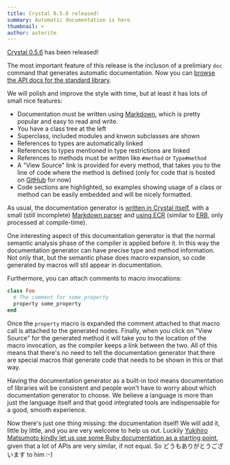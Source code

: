 ```yaml
---
title: Crystal 0.5.6 released!
summary: Automatic documentation is here
thumbnail: +
author: asterite
---
```


[Crystal 0.5.6](https://github.com/crystal-lang/crystal/releases/tag/0.5.6) has been released!

The most important feature of this release is the incluson of a prelimiary `doc` command
that generates automatic documentation. Now you can [browse the API docs for the standard library](https://crystal-lang.org/api).

We will polish and improve the style with time, but at least it has lots of small nice features:

<ul class="goals spaced">
  <li>Documentation must be written using <a href="http://daringfireball.net/projects/markdown/" target="_blank">Markdown</a>, which is pretty popular and easy to read and write.</li>
  <li>You have a class tree at the left</li>
  <li>Superclass, included modules and knwon subclasses are shown</li>
  <li>References to types are automatically linked</li>
  <li>References to types mentioned in type restrictions are linked</li>
  <li>References to methods must be written like <code>#method</code> or <code>Type#method</code></li>
  <li>A "View Source" link is provided for every method, that takes you to the line of code where the method is defined (only for code that is hosted on <a href="https://github.com/" target="_blank">GitHub</a> for now)</li>
  <li>Code sections are highlighted, so examples showing usage of a class or method can be easily embedded and will be nicely formatted.</li>
</ul>

As usual, the documentation generator is [written in Crystal itself](https://github.com/crystal-lang/crystal/blob/master/src/compiler/crystal/tools/doc/generator.cr),
with a small (still incomplete) [Markdown parser](https://github.com/crystal-lang/crystal/blob/8039530863db02f050a1973f1ade9924acdfbcfe/src/markdown/parser.cr)
and [using ECR](https://github.com/crystal-lang/crystal/blob/master/src/compiler/crystal/tools/doc/html/type.html) (similar to [ERB](http://en.wikipedia.org/wiki/ERuby), only processed at compile-time).

One interesting aspect of this documentation generator is that the normal semantic analysis phase of the compiler
is applied before it. In this way the documentation generator can have precise type and method information.
Not only that, but the semantic phase does macro expansion, so code generated by macros will stil appear in documentation.

Furthermore, you can attach comments to macro invocations:

```ruby
class Foo
  # The comment for some_property
  property some_property
end
```

Once the `property` macro is expanded the comment attached to that macro call is attached to the
generated nodes. Finally, when you click on "View Source" for the generated method it will take
you to the location of the macro invocation, as the compiler keeps a link between the two.
All of this means that there's no need to tell the documentation generator that there are special
macros that generate code that needs to be shown in this or that way.

Having the documentation generator as a built-in tool means documentation of libraries will be consistent
and people won't have to worry about which documentation generator to choose. We believe a language
is more than just the language itself and that good integrated tools are indispensable for a good,
smooth experience.

Now there's just one thing missing: the documentation itself! We will add it, little by little, and you
are very welcome to help us out. Luckily [Yukihiro Matsumoto kindly let us use some Ruby documentation as
a starting point](https://twitter.com/yukihiro_matz/status/549317901002342400), given that a lot of
APIs are very similar, if not equal. So どうもありがとうございます to him :-)
